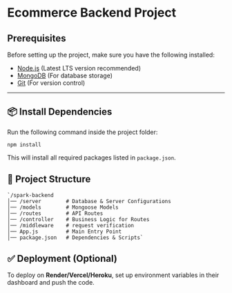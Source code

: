 # Ecommerce Backend Project 

## Prerequisites  
Before setting up the project, make sure you have the following installed:  
- [Node.js](https://nodejs.org/) (Latest LTS version recommended)  
- [MongoDB](https://www.mongodb.com/) (For database storage)  
- [Git](https://git-scm.com/) (For version control)  

---

## 📦 Install Dependencies

Run the following command inside the project folder:
```
npm install
```
This will install all required packages listed in `package.json`.


## 📜  Project Structure

```
`/spark-backend
│── /server        # Database & Server Configurations
│── /models        # Mongoose Models
│── /routes        # API Routes
│── /controller    # Business Logic for Routes
│── /middleware    # request verification 
│── App.js         # Main Entry Point
│── package.json   # Dependencies & Scripts` 
```

## ✅ Deployment (Optional)

To deploy on **Render/Vercel/Heroku**, set up environment variables in their dashboard and push the code.

